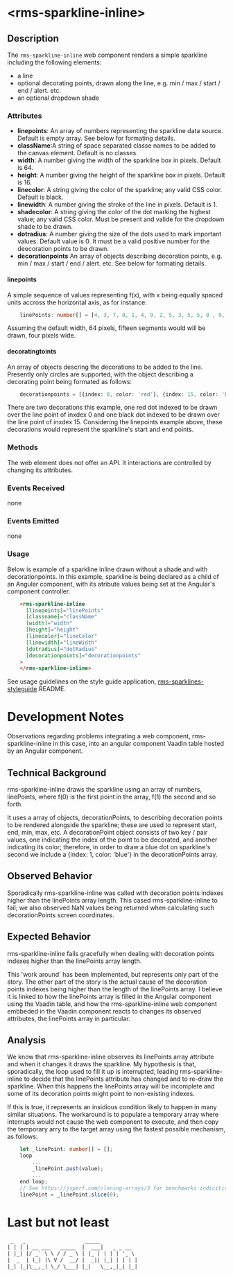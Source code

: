 &lt;rms-sparkline-inline&gt;
====

Description
----
The `rms-sparkline-inline` web component renders a simple sparkline including the following elements:
* a line
* optional decorating points, drawn along the line, e.g. min / max / start / end / alert. etc.
* an optional dropdown shade

### Attributes
* **linepoints**: An array of numbers representing the sparkline data source. Default is empty array. See below for formating details.
* **className**:A string of space separated classe names to be added to the canvas element. Default is no classes.
* **width**: A number giving the width of the sparkline box in pixels. Default is 64.
* **height**: A number giving the height of the sparkline box in pixels. Default is 16.
* **linecolor**: A string giving the color of the sparkline; any valid CSS color. Default is black.
* **linewidth**: A number giving the stroke of the line in pixels. Default is 1.
* **shadecolor**: A string giving the color of the dot marking the highest value; any valid CSS color. Must be present and valide for the dropdown shade to be drawn.
* **dotradius**: A number giving the size of the dots used to mark important values. Default value is 0. It must be a valid positive number for the deecoration points to be drawn.
* **decorationpoints** An array of objects describing decoration points,  e.g. min / max / start / end / alert. etc. See below for formating details.

#### linepoints
A simple sequence of values representing f(x), with x being equally spaced units accross the horizontal axis, as for instance:
````typescript
    linePoints: number[] = [4, 3, 7, 8, 1, 4, 9, 2, 5, 3, 5, 5, 8 , 9, 7, 1];
````
Assuming the default width, 64 pixels, fifteen segments would will be drawn, four pixels wide.

#### decoratingtoints
An array of objects descring the decorations to be added to the line. Presently only circles are supported, with the object describing a decorating point being formated as follows:
````typescript
    decorationpoints = [{index: 0, color: 'red'}, {index: 15, color: 'black'}];
````

There are two decorations this example, one red dot indexed to be drawn over the line point of inxdex 0 and one black dot indexed to be drawn over the line point of inxdex 15. Considering the linepoints example above, these decorations would represent the sparkline's start and end points. 

### Methods
The web element does not offer an API. It interactions are controlled by changing its attributes.

### Events Received
none

### Events Emitted
none

### Usage
Below is example of a sparkline inline drawn without a shade and with decorationpoints. In this example, sparkline is being declared as a child of an Angular component, with its atribute values being set at the Angular's component controller.

````html
    <rms-sparkline-inline
      [linepoints]="linePoints"
      [classname]="className"
      [width]="width"
      [height]="height"
      [linecolor]="lineColor"
      [linewidth]="lineWidth"
      [dotradius]="dotRadius"
      [decorationpoints]="decorationpoints"
    >
    </rms-sparkline-inline>
````

See usage guidelines on the style guide application, [rms-sparklines-styleguide](https://github.com/RodrigoMattosoSilveira/rms-sparklines-styleguide) README.

# Development Notes
Observations regarding problems integrating a web component, rms-sparkline-inline in this case, into an angular component Vaadin table hosted by an Angular component.
 
## Technical Background
rms-sparkline-inline draws the sparkline using an array of numbers, linePoints, where f(0) is the first point in the array, f(1) the second and so forth.
 
It uses a array of objects, decorationPoints, to describing decoration points to be rendered alongside the sparkline; these are used to represent start, end, min, max, etc. A decorationPoint object consists of two key / pair values, one indicating the index of the point to be decorated, and another indicating its color; therefore, in order to draw a blue dot on sparkline's second we include a {index: 1, color: 'blue'} in the decorationPoints array.
 
## Observed Behavior
Sporadically rms-sparkline-inline was called with decoration points indexes higher than the linePoints array length. This cased rms-sparkline-inline to fail; we also observed NaN values being returned when calculating such decorationPoints screen coordinates.
 
## Expected Behavior
rms-sparkline-inline fails gracefully when dealing with decoration points indexes higher than the linePoints array length.
 
This 'work around' has been implemented, but represents only part of the story. The other part of the story is the actual cause of the decoration points indexes being higher than the length of the linePoints array. I believe it is linked to how the linePoints array is filled in the Angular component using the Vaadin table, and how the rms-sparkline-inline web component embbeded in the Vaadin component reacts to changes its observed attributes, the linePoints array in particular.
 
## Analysis
We know that rms-sparkline-inline observes its linePoints array attribute and when it changes it draws the sparkline. My hypothesis is that, sporadically, the loop used to fill it up is interrupted, leading rms-sparkline-inline to decide that the linePoints attribute has changed and to re-draw the sparkline. When this happens the linePoints array will be incomplete and some of its decoration points might point to non-existing indexes.
 
If this is true, it represents an insidious condition likely to happen in many similar situations. The workaround is to populate a temporary array where interrupts would not cause the web component to execute, and then copy the temporary arry to the target array using the fastest possible mechanism, as follows:
````typescript
    let _linePoint: number[] = [];
    loop
        ...
        _linePoint.push(value);
        ...
    end loop;
    // See https://jsperf.com/cloning-arrays/3 for benchmarks indiciting this is the fastest mechanism
    linePoint = _linePoint.slice(0);
````
# Last but not least
````html
 _   _                   _____            
| | | | __ ___   _____  |  ___|   _ _ __  
| |_| |/ _` \ \ / / _ \ | |_ | | | | '_ \ 
|  _  | (_| |\ V /  __/ |  _|| |_| | | | |
|_| |_|\__,_| \_/ \___| |_|   \__,_|_| |_|                                      
````